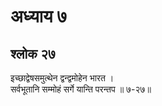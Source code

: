 # अध्याय ७

## श्लोक २७

इच्छाद्वेषसमुत्थेन द्वन्द्वमोहेन भारत ।<br>सर्वभूतानि सम्मोहं सर्गे यान्ति परन्तप ॥ ७-२७॥<br><br>

